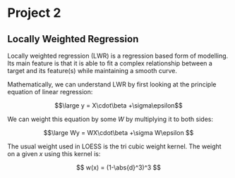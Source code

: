 # Project 2

## Locally Weighted Regression

Locally weighted regression (LWR) is a regression based form of modelling. Its main feature is that it is able to fit a complex relationship between a target and its feature(s) while maintaining a smooth curve.

Mathematically, we can understand LWR by first looking at the principle equation of linear regression:

```math
\large y = X\cdot\beta +\sigma\epsilon
```

We can weight this equation by some $W$ by multiplying it to both sides:

$$\large Wy = WX\cdot\beta +\sigma W\epsilon $$

The usual weight used in LOESS is the tri cubic weight kernel. The weight on a given $x$ using this kernel is: 

$$ w(x) = (1-\abs{d}^3)^3 $$

